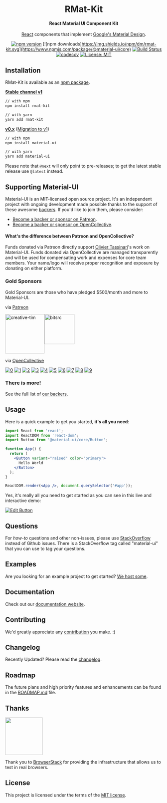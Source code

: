 <h1 align="center">RMat-Kit</h1>
<h4 align="center">React Material UI Component Kit</h4>

<div align="center">

[React](http://facebook.github.io/react/) components that implement [Google's Material Design](https://www.google.com/design/spec/material-design/introduction.html).

[![npm version](https://img.shields.io/npm/v/rmat-kit/latest.svg)](https://www.npmjs.com/package/rmat-kit)
[![npm downloads]https://img.shields.io/npm/dm/rmat-kit.svg](https://www.npmjs.com/package/@material-ui/core)
[![Build Status](https://travis-ci.org/ranjithprabhuk/Rmat-Kit.svg?branch=master)](https://travis-ci.org/ranjithprabhuk/Rmat-Kit)
[![codecov](https://codecov.io/gh/ranjithprabhuk/Rmat-Kit/branch/master/graph/badge.svg)](https://codecov.io/gh/ranjithprabhuk/Rmat-Kit)
[![License: MIT](https://img.shields.io/github/license/ranjithprabhuk/rmat-kit.svg)](https://opensource.org/licenses/MIT)

</div>

## Installation

RMat-Kit is available as an [npm package](https://www.npmjs.com/package/rmat-kit).

**[Stable channel v1](https://material-ui.com/)**
```sh
// with npm
npm install rmat-kit

// with yarn
yarn add rmat-kit
```

**[v0.x](https://v0.material-ui.com/)** ([Migration to v1](https://material-ui.com/guides/migration-v0x/))
```sh
// with npm
npm install material-ui

// with yarn
yarn add material-ui
```


Please note that `@next` will only point to pre-releases; to get the latest stable release use `@latest` instead.

## Supporting Material-UI

Material-UI is an MIT-licensed open source project. It's an independent project with ongoing development made possible thanks to the support of these awesome [backers](/BACKERS.md). If you'd like to join them, please consider:
- [Become a backer or sponsor on Patreon](https://www.patreon.com/oliviertassinari).
- [Become a backer or sponsor on OpenCollective](https://opencollective.com/material-ui).

#### What's the difference between Patreon and OpenCollective?

Funds donated via Patreon directly support [Olivier Tassinari](https://github.com/oliviertassinari)'s work on Material-UI.
Funds donated via OpenCollective are managed transparently and will be used for compensating work and expenses for core team members.
Your name/logo will receive proper recognition and exposure by donating on either platform.

### Gold Sponsors

Gold Sponsors are those who have pledged $500/month and more to Material-UI.

via [Patreon](https://www.patreon.com/oliviertassinari)

<p style="display: flex;">
  <a href="https://www.creative-tim.com/?utm_source=material-ui&utm_medium=docs&utm_campaign=homepage" rel="noopener" target="_blank"><img width="126" src="https://avatars1.githubusercontent.com/u/20172349?s=378" alt="creative-tim" title="Premium Themes"></a>
  <a href="https://bitsrc.io" rel="noopener" target="_blank"><img width="96" src="https://avatars1.githubusercontent.com/u/24789812?s=192" alt="bitsrc" title="The fastest way to share code"></a>
</p>

via [OpenCollective](https://opencollective.com/material-ui)

<a href="https://opencollective.com/material-ui/tiers/gold-sponsors/0/website" rel="noopener" target="_blank"><img src="https://opencollective.com/material-ui/tiers/gold-sponsors/0/avatar.svg" alt="0" /></a>
<a href="https://opencollective.com/material-ui/tiers/gold-sponsors/1/website" rel="noopener" target="_blank"><img src="https://opencollective.com/material-ui/tiers/gold-sponsors/1/avatar.svg" alt="1" /></a>
<a href="https://opencollective.com/material-ui/tiers/gold-sponsors/2/website" rel="noopener" target="_blank"><img src="https://opencollective.com/material-ui/tiers/gold-sponsors/2/avatar.svg" alt="2" /></a>
<a href="https://opencollective.com/material-ui/tiers/gold-sponsors/3/website" rel="noopener" target="_blank"><img src="https://opencollective.com/material-ui/tiers/gold-sponsors/3/avatar.svg" alt="3" /></a>
<a href="https://opencollective.com/material-ui/tiers/gold-sponsors/4/website" rel="noopener" target="_blank"><img src="https://opencollective.com/material-ui/tiers/gold-sponsors/4/avatar.svg" alt="4" /></a>
<a href="https://opencollective.com/material-ui/tiers/gold-sponsors/5/website" rel="noopener" target="_blank"><img src="https://opencollective.com/material-ui/tiers/gold-sponsors/5/avatar.svg" alt="5" /></a>
<a href="https://opencollective.com/material-ui/tiers/gold-sponsors/6/website" rel="noopener" target="_blank"><img src="https://opencollective.com/material-ui/tiers/gold-sponsors/6/avatar.svg" alt="6" /></a>
<a href="https://opencollective.com/material-ui/tiers/gold-sponsors/7/website" rel="noopener" target="_blank"><img src="https://opencollective.com/material-ui/tiers/gold-sponsors/7/avatar.svg" alt="7" /></a>
<a href="https://opencollective.com/material-ui/tiers/gold-sponsors/8/website" rel="noopener" target="_blank"><img src="https://opencollective.com/material-ui/tiers/gold-sponsors/8/avatar.svg" alt="8" /></a>
<a href="https://opencollective.com/material-ui/tiers/gold-sponsors/9/website" rel="noopener" target="_blank"><img src="https://opencollective.com/material-ui/tiers/gold-sponsors/9/avatar.svg" alt="9" /></a>

### There is more!

See the full list of [our backers](/BACKERS.md).

## Usage

Here is a quick example to get you started, **it's all you need**:

```jsx
import React from 'react';
import ReactDOM from 'react-dom';
import Button from '@material-ui/core/Button';

function App() {
  return (
    <Button variant="raised" color="primary">
      Hello World
    </Button>
  );
}

ReactDOM.render(<App />, document.querySelector('#app'));
```

Yes, it's really all you need to get started as you can see in this live and interactive demo:

[![Edit Button](https://codesandbox.io/static/img/play-codesandbox.svg)](https://codesandbox.io/s/4j7m47vlm4)

## Questions

For *how-to* questions and other non-issues,
please use [StackOverflow](http://stackoverflow.com/questions/tagged/material-ui) instead of Github issues.
There is a StackOverflow tag called "material-ui" that you can use to tag your questions.

## Examples

Are you looking for an example project to get started?
[We host some](https://material-ui.com/getting-started/example-projects/).

## Documentation

Check out our [documentation website](https://material-ui.com/).

## Contributing

We'd greatly appreciate any [contribution](/CONTRIBUTING.md) you make. :)

## Changelog

Recently Updated?
Please read the [changelog](https://github.com/mui-org/material-ui/releases).

## Roadmap

The future plans and high priority features and enhancements can be found in the [ROADMAP.md](https://material-ui.com/discover-more/roadmap/) file.

## Thanks

[<img src="https://www.browserstack.com/images/mail/browserstack-logo-footer.png" width="120">](https://www.browserstack.com/)

Thank you to [BrowserStack](https://www.browserstack.com/) for providing the infrastructure that allows us to test in real browsers.

## License

This project is licensed under the terms of the
[MIT license](/LICENSE).

